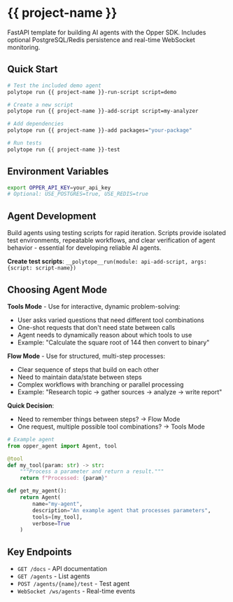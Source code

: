 # {{ project-name }}

FastAPI template for building AI agents with the Opper SDK. Includes optional PostgreSQL/Redis persistence and real-time WebSocket monitoring.

## Quick Start

```bash
# Test the included demo agent
polytope run {{ project-name }}-run-script script=demo

# Create a new script
polytope run {{ project-name }}-add-script script=my-analyzer

# Add dependencies
polytope run {{ project-name }}-add packages="your-package"

# Run tests
polytope run {{ project-name }}-test
```

## Environment Variables

```bash
export OPPER_API_KEY=your_api_key
# Optional: USE_POSTGRES=true, USE_REDIS=true
```

## Agent Development

Build agents using testing scripts for rapid iteration. Scripts provide isolated test environments, repeatable workflows, and clear verification of agent behavior - essential for developing reliable AI agents.

**Create test scripts**: `__polytope__run(module: api-add-script, args: {script: script-name})`

## Choosing Agent Mode

**Tools Mode** - Use for interactive, dynamic problem-solving:
- User asks varied questions that need different tool combinations
- One-shot requests that don't need state between calls
- Agent needs to dynamically reason about which tools to use
- Example: "Calculate the square root of 144 then convert to binary"

**Flow Mode** - Use for structured, multi-step processes:
- Clear sequence of steps that build on each other
- Need to maintain data/state between steps
- Complex workflows with branching or parallel processing
- Example: "Research topic → gather sources → analyze → write report"

**Quick Decision**:
- Need to remember things between steps? → Flow Mode
- One request, multiple possible tool combinations? → Tools Mode

```python
# Example agent
from opper_agent import Agent, tool

@tool
def my_tool(param: str) -> str:
    """Process a parameter and return a result."""
    return f"Processed: {param}"

def get_my_agent():
    return Agent(
        name="my-agent",
        description="An example agent that processes parameters",
        tools=[my_tool],
        verbose=True
    )
```


## Key Endpoints

- `GET /docs` - API documentation
- `GET /agents` - List agents  
- `POST /agents/{name}/test` - Test agent
- `WebSocket /ws/agents` - Real-time events